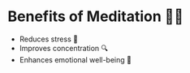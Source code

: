 # Benefits of Meditation 🧘‍♂️  
- Reduces stress 🌿  
- Improves concentration 🔍  
- Enhances emotional well-being 💙  



